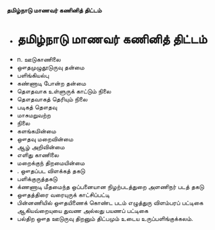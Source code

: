 **தமிழ்நாடு மாணவர் கணினித் திட்டம்**
- # தமிழ்நாடு மாணவர் கணினித் திட்டம்
- n. ஊடுகாணிலை
- ஔதமுழுதூடுருவு தன்மை
- பளிங்கியல்பு
- கண்ணாடி போன்ற தன்மை
- தௌதவாக உள்ளுருக் காட்டும் நிலை
- தௌதவாகத் தெரியும் நிலை
- படிகத் தௌதவு
- மாசுமறுவற்ற
- நிலை
- களங்கமின்மை
- ஔதவு மறைவின்மை
- ஆழ் அறிவின்மை
- எளிது காணிலை
- மறைக்குந் திறமையின்மை
- . ஔதப்பட விளக்கத் தகடு
- பளிக்குருத்தகடு
- க்ணணாடி மீதமைந்த ஒப்பனையான நிழற்படத்துறை அளணிநர் படத் தகடு
- ஔதத்திரை வரையுருக் காட்சிப்பட்டி
- பின்னணியில் ஔதயிணைக் கொண்ட படம் எழுத்துரு விளம்பரப் பட்டிகை ஆகியவ்றையுயை துவண அல்லது பயணப் பட்டிகை
- பல்திற ஔத ஊடுருவு திறனும் திட்பமும் உடைய உருப்பளிங்குக்கலம்.

